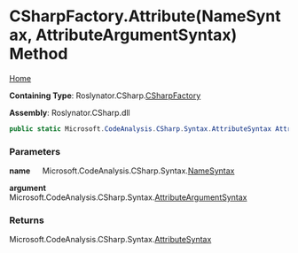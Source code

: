 # CSharpFactory\.Attribute\(NameSyntax, AttributeArgumentSyntax\) Method

[Home](../../../../README.md)

**Containing Type**: Roslynator\.CSharp\.[CSharpFactory](../README.md)

**Assembly**: Roslynator\.CSharp\.dll

```csharp
public static Microsoft.CodeAnalysis.CSharp.Syntax.AttributeSyntax Attribute(Microsoft.CodeAnalysis.CSharp.Syntax.NameSyntax name, Microsoft.CodeAnalysis.CSharp.Syntax.AttributeArgumentSyntax argument)
```

### Parameters

**name** &emsp; Microsoft\.CodeAnalysis\.CSharp\.Syntax\.[NameSyntax](https://docs.microsoft.com/en-us/dotnet/api/microsoft.codeanalysis.csharp.syntax.namesyntax)

**argument** &emsp; Microsoft\.CodeAnalysis\.CSharp\.Syntax\.[AttributeArgumentSyntax](https://docs.microsoft.com/en-us/dotnet/api/microsoft.codeanalysis.csharp.syntax.attributeargumentsyntax)

### Returns

Microsoft\.CodeAnalysis\.CSharp\.Syntax\.[AttributeSyntax](https://docs.microsoft.com/en-us/dotnet/api/microsoft.codeanalysis.csharp.syntax.attributesyntax)

